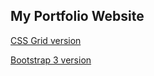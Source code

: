 ## My Portfolio Website

[CSS Grid version](https://rovvid.github.io/portfolio/)

[Bootstrap 3 version](https://rovvid.github.io/portfolio/bootstrap-version)

